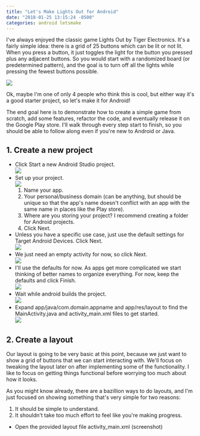 ```yaml
---
title: "Let's Make Lights Out for Android"
date: "2018-01-25 13:15:24 -0500"
categories: android letsmake
---
```


I've always enjoyed the classic game Lights Out by Tiger Electronics. It's a fairly simple idea: there is a grid of 25 buttons which can be lit or not lit. When you press a button, it just toggles the light for the button you pressed plus any adjacent buttons. So you would start with a randomized board (or predetermined pattern), and the goal is to turn off all the lights while pressing the fewest buttons possible.  

![](/assets/images/tiger-lights-out.jpg)

Ok, maybe I'm one of only 4 people who think this is cool, but either way it's a good starter project, so let's make it for Android!

The end goal here is to demonstrate how to create a simple game from scratch, add some features, refactor the code, and eventually release it on the Google Play store. I'll walk through every step start to finish, so you should be able to follow along even if you're new to Android or Java.

## 1. Create a new project
- Click Start a new Android Studio project.  
![](/assets/images/letsmakeandroidlogicpuzzle1.png)
- Set up your project.  
![](/assets/images/letsmakeandroidlogicpuzzle2.png)
  1. Name your app.
  2. Your personal/business domain (can be anything, but should be unique so that the app's name doesn't conflict with an app with the same name in places like the Play store).
  3. Where are you storing your project? I recommend creating a folder for Android projects.
  4. Click Next.
- Unless you have a specific use case, just use the default settings for Target Android Devices. Click Next.  
![](/assets/images/letsmakeandroidlogicpuzzle3.png)
- We just need an empty activity for now, so click Next.  
![](/assets/images/letsmakeandroidlogicpuzzle4.png)
- I'll use the defaults for now. As apps get more complicated we start thinking of better names to organize everything. For now, keep the defaults and click Finish.  
![](/assets/images/letsmakeandroidlogicpuzzle5.png)
- Wait while android builds the project.  
![](/assets/images/letsmakeandroidlogicpuzzle6.png)
- Expand app/java/com.domain.appname and app/res/layout to find the MainActivity.java and activity_main.xml files to get started.  
![](/assets/images/letsmakeandroidlogicpuzzle7.png)

## 2. Create a layout
Our layout is going to be very basic at this point, because we just want to show a grid of buttons that we can start interacting with. We'll focus on tweaking the layout later on after implementing some of the functionality. I like to focus on getting things functional before worrying too much about how it looks.

As you might know already, there are a bazillion ways to do layouts, and I'm just focused on showing something that's very simple for two reasons:  
1. It should be simple to understand.  
2. It shouldn't take too much effort to feel like you're making progress.

- Open the provided layout file activity_main.xml
(screenshot)
